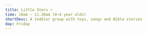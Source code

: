 ```yaml
---
title: Little Stars ⭐
time: 10am – 11.30am (0–4 year olds)
shortDesc: A toddler group with toys, songs and Bible stories
day: Friday
---
```

